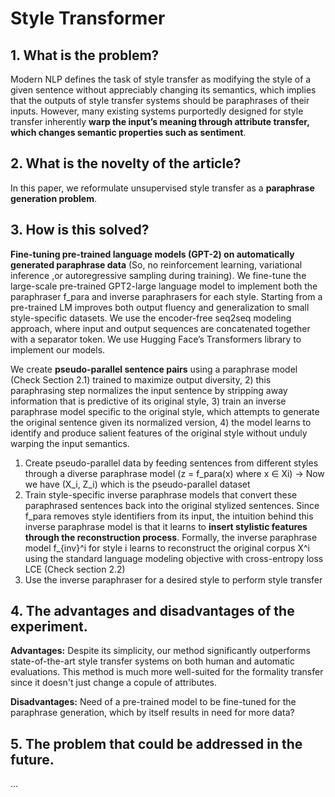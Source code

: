 # Style Transformer

## 1. What is the problem?
Modern NLP defines the task of style transfer as modifying the style of a given sentence without appreciably changing its semantics, which implies that the outputs of style transfer systems should be paraphrases of their inputs. 
 However, many existing systems purportedly designed for style transfer inherently **warp the input’s meaning through attribute transfer, which changes semantic properties such as sentiment**.

## 2. What is the novelty of the article?
In this paper, we reformulate unsupervised style transfer as a **paraphrase generation problem**.

## 3. How is this solved?
**Fine-tuning pre-trained language models (GPT-2) on automatically generated paraphrase data** (So, no reinforcement learning, variational inference ,or autoregressive sampling during training). 
We fine-tune the large-scale pre-trained GPT2-large language model to implement both the paraphraser f_para and inverse paraphrasers for each style. Starting from a pre-trained LM improves both output fluency and generalization to small style-specific datasets. We use the encoder-free seq2seq modeling approach, where input and output sequences are concatenated together with a separator token. We use Hugging Face’s Transformers library to implement our models.

We create **pseudo-parallel sentence pairs** using a paraphrase model (Check Section 2.1) trained to maximize output diversity, 2) this paraphrasing step normalizes the input sentence by stripping away information that is predictive of its original style, 3) train an inverse paraphrase model specific to the original style, which attempts to generate the original sentence given its normalized version, 4) the model learns to identify and produce salient features of the original style without unduly warping the input semantics.


1. Create pseudo-parallel data by feeding sentences from different styles through a diverse paraphrase model (z = f_para(x) where x ∈ Xi) -> Now we have (X_i, Z_i) which is the pseudo-parallel dataset
2. Train style-specific inverse paraphrase models that convert these paraphrased sentences back into the original stylized sentences. Since f_para removes style identifiers from its input, the intuition behind this inverse paraphrase model is that it learns to **insert stylistic features through the reconstruction process**. Formally, the inverse paraphrase model f_{inv}^i for style i learns to reconstruct the original corpus X^i using the standard language modeling objective with cross-entropy loss LCE (Check section 2.2)
3. Use the inverse paraphraser for a desired style to perform style transfer

## 4. The advantages and disadvantages of the experiment.
**Advantages:**
Despite its simplicity, our method significantly outperforms state-of-the-art style transfer systems on both human and automatic evaluations.
This method is much more well-suited for the formality transfer since it doesn't just change a copule of attributes.

**Disadvantages:**
Need of a pre-trained model to be fine-tuned for the paraphrase generation, which by itself results in need for more data?

## 5. The problem that could be addressed in the future.
...